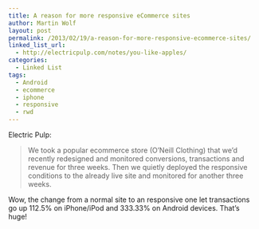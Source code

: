```yaml
---
title: A reason for more responsive eCommerce sites
author: Martin Wolf
layout: post
permalink: /2013/02/19/a-reason-for-more-responsive-ecommerce-sites/
linked_list_url:
  - http://electricpulp.com/notes/you-like-apples/
categories:
  - Linked List
tags:
  - Android
  - ecommerce
  - iphone
  - responsive
  - rwd
---
```

<p class="linked-list-quote-author">
  Electric Pulp:
</p>

> We took a popular ecommerce store (O’Neill Clothing) that we’d recently redesigned and monitored conversions, transactions and revenue for three weeks. Then we quietly deployed the responsive conditions to the already live site and monitored for another three weeks.

Wow, the change from a normal site to an responsive one let transactions go up 112.5% on iPhone/iPod and 333.33% on Android devices. That&#8217;s huge!